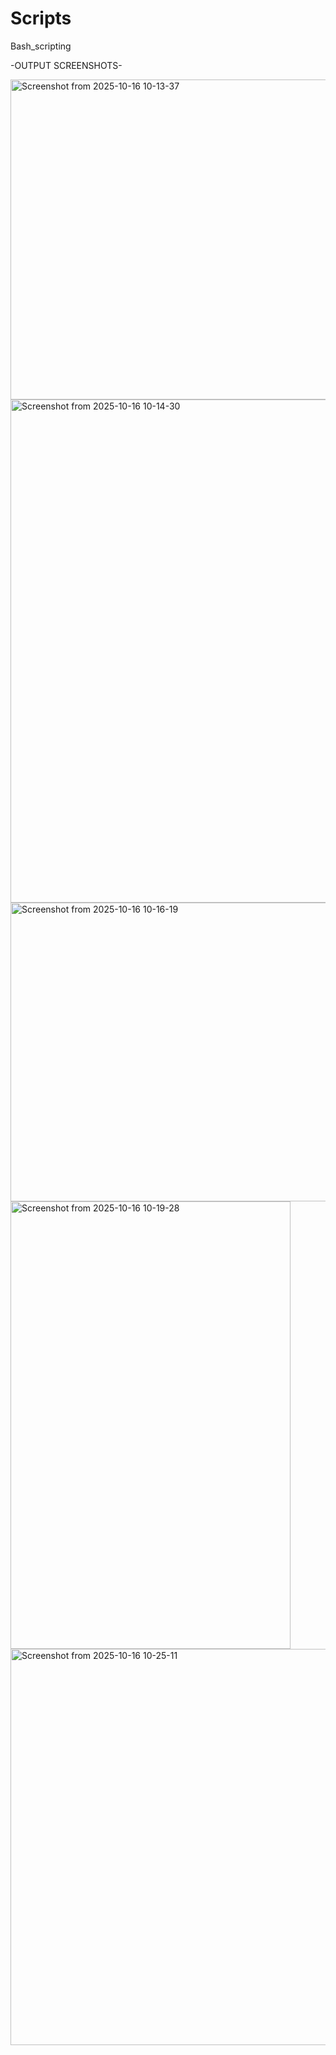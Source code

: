 # Scripts
Bash_scripting 


-OUTPUT SCREENSHOTS-

<img width="1228" height="512" alt="Screenshot from 2025-10-16 10-13-37" src="https://github.com/user-attachments/assets/833cde96-ca47-4c76-8137-4d854ceb4979" />

<img width="936" height="805" alt="Screenshot from 2025-10-16 10-14-30" src="https://github.com/user-attachments/assets/028cf797-3f92-475e-9273-ad19bd24fb8b" />

<img width="728" height="478" alt="Screenshot from 2025-10-16 10-16-19" src="https://github.com/user-attachments/assets/f7f59776-20c9-4034-9422-b09e227b53db" />

<img width="448" height="716" alt="Screenshot from 2025-10-16 10-19-28" src="https://github.com/user-attachments/assets/c2f5c72c-03bf-412e-bd28-40cf7eea3f62" />

<img width="841" height="634" alt="Screenshot from 2025-10-16 10-25-11" src="https://github.com/user-attachments/assets/2c4895b5-a56f-4c4f-8c8e-113a4553e529" />
